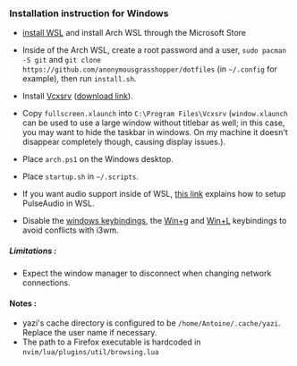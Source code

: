 ### Installation instruction for Windows
-  [install WSL](https://www.reddit.com/r/bashonubuntuonwindows/comments/hrn1lz/wsl_sound_through_pulseaudio_solved/) and install Arch WSL through the Microsoft Store
- Inside of the Arch WSL, create a root password and a user, `sudo pacman -S git` and `git clone https://github.com/anonymousgrasshopper/dotfiles` (in `~/.config` for example), then run `install.sh`.

- Install [Vcxsrv](https://vcxsrv.com/) ([download link](https://vcxsrv.com/wp-content/uploads/2024/09/vcxsrv-64.1.17.2.0.installer.zip)).

- Copy `fullscreen.xlaunch` into `C:\Program Files\Vcxsrv` (`window.xlaunch` can be used to use a large window without titlebar as well; in this case, you may want to hide the taskbar in windows. On my machine it doesn't disappear completely though, causing display issues.).
- Place `arch.ps1` on the Windows desktop.
- Place `startup.sh` in `~/.scripts`.

- If you want audio support inside of WSL, [this link](https://vcxsrv.com/wp-content/uploads/2024/09/vcxsrv-64.1.17.2.0.installer.zip) explains how to setup PulseAudio in WSL.

- Disable the [windows keybindings](https://www.top-password.com/blog/disable-windows-key-shortcuts-hotkeys-in-windows-10/), the [Win+g](https://stackoverflow.com/questions/51502871/how-to-block-wing-keyboard-event) and [Win+L](https://vcxsrv.com/wp-content/uploads/2024/09/vcxsrv-64.1.17.2.0.installer.zip) keybindings to avoid conflicts with i3wm.
##### Limitations :
- Expect the window manager to disconnect when changing network connections.

#### Notes :
- yazi's cache directory is configured to be `/home/Antoine/.cache/yazi`. Replace the user name if necessary.
- The path to a Firefox executable is hardcoded in `nvim/lua/plugins/util/browsing.lua`
